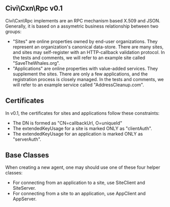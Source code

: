 Civi\Cxn\Rpc v0.1
-----------------

Civi\Cxn\Rpc implements are an RPC mechanism based X.509 and JSON. 
Generally, it is based on a assymetric business relationship between two
groups:

 * "Sites" are online properties owned by end-user organizations. They
   represent an organization's canonical data-store.  There are many sites,
   and sites may self-register with an HTTP-callback validation protocol.
   In the tests and comments, we will refer to an example site
   called "SaveTheWhales.org".
 * "Applications" are online properties with value-added services. They
   supplement the sites.  There are only a few applications, and the
   registration process is closely managed. In the tests and comments,
   we will refer to an example service called "AddressCleanup.com".

Certificates
------------

In v0.1, the certificates for sites and applications follow these
constraints:

 * The DN is formed as "CN=callbackUrl, O=uniqueId"
 * The extendedKeyUsage for a site is marked ONLY as "clientAuth".
 * The extendedKeyUsage for an application is marked ONLY as "serverAuth".

Base Classes
------------

When creating a new agent, one may should use one of these four
helper classes:

 * For connecting from an application to a site, use SiteClient and SiteServer.
 * For connecting from a site to an application, use AppClient and AppServer.
